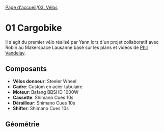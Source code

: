 [Page d'accueil](./index.md)/[03. Vélos](./03_bikes_fr.md)
# 01 Cargobike
Il s'agit du premier vélo réalisé par Yann lors d'un projet collaboratif avec Robin au Makerspace Lausanne basé sur les plans et vidéos de [Phil Vandelay](https://www.youtube.com/watch?v=Ie3uTHq4LSE&t=2s&ab_channel=PhilVandelay).

## Composants
- **Vélos donneur**: Steeler Wheel
- **Cadre**: Custom en acier tubulaire
- **Moteur**: Bafang BBSHD 1000W
- **Cassette**: Shimano Cues 10s
- **Dérailleur**: Shimano Cues 10s
- **Shifter**: Shimano Cues 10s

## Géométrie
